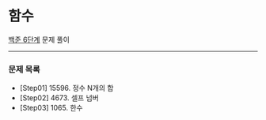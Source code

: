 # 함수
[백준 6단계](https://www.acmicpc.net/step/5) 문제 풀이

---

### 문제 목록

- [Step01] 15596. 정수 N개의 합
- [Step02] 4673. 셀프 넘버
- [Step03] 1065. 한수

    
